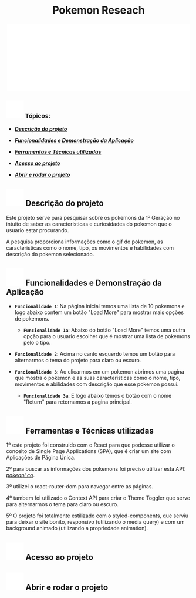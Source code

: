 <h1 align="center">Pokemon Reseach</h1>

<div align="center">
        <img src="./src/assets/white-logo.svg" width="500" alt="Pokemon Logo">
</div>

### ![White_Pokeball](./src/assets/white-pokeball.svg) Tópicos:

- [**_Descrição do projeto_**](#white_pokeball-descrição-do-projeto)

- [**_Funcionalidades e Demonstração da Aplicação_**](#white_pokeball-funcionalidades-e-demonstração-da-aplicação)

- [**_Ferramentas e Técnicas utilizadas_**](#white_pokeball-ferramentas-e-técnicas-utilizadas)

- [**_Acesso ao projeto_**](#white_pokeball-acesso-ao-projeto)

- [**_Abrir e rodar o projeto_**](#white_pokeball-abrir-e-rodar-o-projeto)

## ![White_Pokeball](./src/assets/white-pokeball.svg) Descrição do projeto

<p>Este projeto serve para pesquisar sobre os pokemons da 1º Geração no intuito de saber as caracteristicas e curiosidades do pokemon que o usuario estar procurando.</p>

<p>A pesquisa proporciona informações como o gif do pokemon, as caracteristicas como o nome, tipo, os movimentos e habilidades com descrição do pokemon selecionado.</p>

## ![White_Pokeball](./src/assets/white-pokeball.svg) Funcionalidades e Demonstração da Aplicação

- **`Funcionalidade 1`**: Na página inicial temos uma lista de 10 pokemons e logo abaixo contem um botão "Load More" para mostrar mais opções de pokemons.

    - **`Funcionalidade 1a`**: Abaixo do botão "Load More" temos uma outra opção para o usuario escolher que é mostrar uma lista de pokemons pelo o tipo.

- **`Funcionalidade 2`**: Acima no canto esquerdo temos um botão para alternarmos o tema do projeto para claro ou escuro. 

- **`Funcionalidade 3`**: Ao clicarmos em um pokemon abrimos uma pagina que mostra o pokemon e as suas caracteristicas como o nome, tipo, movimentos e abilidades com descrição que esse pokemon possui.

    - **`Funcionalidade 3a`**: E logo abaixo temos o botão com o nome "Return" para retornamos a pagina principal.


## ![White_Pokeball](./src/assets/white-pokeball.svg) Ferramentas e Técnicas utilizadas

1º este projeto foi construido com o React para que podesse utilizar o conceito de Single Page Applications (SPA), que é criar um site com Aplicações de Página Única.

2º para buscar as informações dos pokemons foi preciso utilizar esta API: [*pokeapi.co*](https://pokeapi.co/).

3º utilizei o react-router-dom para navegar entre as páginas.

4º tambem foi utilizado o Context API para criar o Theme Toggler que serve para alternarmos o tema para claro ou escuro.

5º O projeto foi totalmente estilizado com o styled-components, que serviu para deixar o site bonito, responsivo (utilizando o media query) e com um background animado (utilizando a propriedade animation).

## ![White_Pokeball](./src/assets/white-pokeball.svg) Acesso ao projeto

## ![White_Pokeball](./src/assets/white-pokeball.svg) Abrir e rodar o projeto
